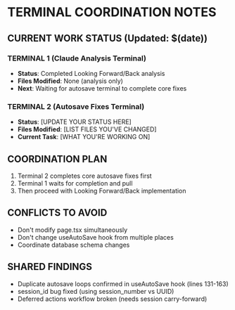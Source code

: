 # TERMINAL COORDINATION NOTES

## CURRENT WORK STATUS (Updated: $(date))

### TERMINAL 1 (Claude Analysis Terminal)
- **Status**: Completed Looking Forward/Back analysis
- **Files Modified**: None (analysis only)
- **Next**: Waiting for autosave terminal to complete core fixes

### TERMINAL 2 (Autosave Fixes Terminal) 
- **Status**: [UPDATE YOUR STATUS HERE]
- **Files Modified**: [LIST FILES YOU'VE CHANGED]
- **Current Task**: [WHAT YOU'RE WORKING ON]

## COORDINATION PLAN
1. Terminal 2 completes core autosave fixes first
2. Terminal 1 waits for completion and pull
3. Then proceed with Looking Forward/Back implementation

## CONFLICTS TO AVOID
- Don't modify page.tsx simultaneously
- Don't change useAutoSave hook from multiple places
- Coordinate database schema changes

## SHARED FINDINGS
- Duplicate autosave loops confirmed in useAutoSave hook (lines 131-163)
- session_id bug fixed (using session_number vs UUID)
- Deferred actions workflow broken (needs session carry-forward)
